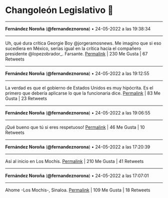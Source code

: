 # Changoleón Legislativo 🙈
*****
**Fernández Noroña** (**@fernandeznorona**) • 24-05-2022 a las 19:38:34
*****
Uh, qué dura crítica Georgie Boy @jorgeramosnews. Me imagino que si eso sucediera en México, serías igual en la crítica hacia el compañero presidente @lopezobrador_. Farsante.
[Permalink](https://twitter.com/fernandeznorona/status/1529305902544658432) | 230 Me Gusta | 67 Retweets
*****
**Fernández Noroña** (**@fernandeznorona**) • 24-05-2022 a las 19:12:55
*****
La verdad es que el gobierno de Estados Unidos es muy hipócrita. Es el primero que debería aplicarse lo que la funcionaria dice.
[Permalink](https://twitter.com/fernandeznorona/status/1529299443912015872) | 83 Me Gusta | 23 Retweets
*****
**Fernández Noroña** (**@fernandeznorona**) • 24-05-2022 a las 19:06:55
*****
¡Qué bueno que tú si eres respetuoso!
[Permalink](https://twitter.com/fernandeznorona/status/1529297934042341376) | 46 Me Gusta | 10 Retweets
*****
**Fernández Noroña** (**@fernandeznorona**) • 24-05-2022 a las 17:20:39
*****
Así al inicio en Los Mochis.
[Permalink](https://twitter.com/fernandeznorona/status/1529271193391480832) | 210 Me Gusta | 41 Retweets
*****
**Fernández Noroña** (**@fernandeznorona**) • 24-05-2022 a las 17:07:01
*****
Ahome -Los Mochis-, Sinaloa.
[Permalink](https://twitter.com/fernandeznorona/status/1529267760445935617) | 109 Me Gusta | 18 Retweets